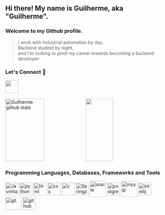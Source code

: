 ## Hi there! My name is Guilherme, aka "Guilherme".
### Welcome to my Github profile.


> I work with industrial automation by day, <br>
> Backend student by night, <br>
> and I'm looking to pivot my career towards becoming a backend developer


### Let's Connect 🤝
<div>
<a href="https://www.linkedin.com/in/guilherme-shibukawa/" target="_blank"> <img height="40" width="40" src="https://cdn.jsdelivr.net/gh/devicons/devicon/icons/linkedin/linkedin-original.svg" target="_blank"></a>   
</div>

<div>&nbsp;</div>

<div align="left">  
  <img width="49%" height="195px" src="https://github-readme-stats.vercel.app/api?username=guilhermehdk&show_icons=true&count_private=true&hide_border=true&title_color=087cfa&icon_color=087cfa&text_color=c9d1d9&bg_color=0d1117" alt="Guilherme github stats" /> 
  <img width="41%" height="195px" src="https://github-readme-stats.vercel.app/api/top-langs/?username=guilhermehdk&layout=compact&hide_border=true&title_color=087cfa&text_color=ff91a4&bg_color=0d1117" />
</div>

### Programming Languages, Databases, Frameworks and Tools
<div>
  <img align="center" alt="Javinha-amor-da-minha-vida" height="40" width="40" src="https://cdn.jsdelivr.net/gh/devicons/devicon/icons/java/java-original.svg">
  <img align="center" alt="python" height="40" width="40" src="https://cdn.jsdelivr.net/gh/devicons/devicon/icons/python/python-original.svg">
  <img align="center" alt="html" height="40" width="40" src="https://cdn.jsdelivr.net/gh/devicons/devicon/icons/html5/html5-original.svg">
  <img align="center" alt="css" height="40" width="40" src="https://cdn.jsdelivr.net/gh/devicons/devicon/icons/css3/css3-original.svg">
  <img align="center" alt="c" height="40" width="40" src="https://cdn.jsdelivr.net/gh/devicons/devicon/icons/c/c-original.svg">
  
  <img align="center" alt="Springzinho" height="40" width="40" src="https://cdn.jsdelivr.net/gh/devicons/devicon/icons/spring/spring-original.svg">
  
  <img align="center" alt="oracle" height="50" width="50" src="https://cdn.jsdelivr.net/gh/devicons/devicon/icons/oracle/oracle-original.svg">
  <img align="center" alt="postgresql" height="40" width="40" src="https://cdn.jsdelivr.net/gh/devicons/devicon/icons/postgresql/postgresql-plain.svg">
  <img align="center" alt="mysql" height="50" width="50" src="https://cdn.jsdelivr.net/gh/devicons/devicon/icons/mysql/mysql-original-wordmark.svg">
  
  <img align="center" alt="intellij" height="40" width="40" src="https://user-images.githubusercontent.com/117693886/235336534-ae61a7cb-5878-4de8-87dd-83c5148de7be.png">
  <img align="center" alt="git" height="40" width="50" src="https://cdn.jsdelivr.net/gh/devicons/devicon/icons/git/git-original.svg">
  <img align="center" alt="github" height="40" width="40" src="https://user-images.githubusercontent.com/117693886/235336085-8192e8f3-d95f-4ed8-a299-48271479409b.png">
</div>

<!--
### Programming Languages
<div><br>
  <img align="center" alt="Javinha-amor-da-minha-vida" height="40" width="40" src="https://cdn.jsdelivr.net/gh/devicons/devicon/icons/java/java-original.svg">
  <img align="center" alt="python" height="40" width="40" src="https://cdn.jsdelivr.net/gh/devicons/devicon/icons/python/python-original.svg">
  <img align="center" alt="html" height="40" width="40" src="https://cdn.jsdelivr.net/gh/devicons/devicon/icons/html5/html5-original.svg">
  <img align="center" alt="css" height="40" width="40" src="https://cdn.jsdelivr.net/gh/devicons/devicon/icons/css3/css3-original.svg">
  <img align="center" alt="c" height="40" width="40" src="https://cdn.jsdelivr.net/gh/devicons/devicon/icons/c/c-original.svg">
</div>
          

### Libraries and Frameworks
<div><br>
  <img align="center" alt="Springzinho" height="40" width="40" src="https://cdn.jsdelivr.net/gh/devicons/devicon/icons/spring/spring-original.svg">
</div>

### Databases
<div><br>
  <img align="center" alt="oracle" height="50" width="50" src="https://cdn.jsdelivr.net/gh/devicons/devicon/icons/oracle/oracle-original.svg">
  <img align="center" alt="postgresql" height="40" width="40" src="https://cdn.jsdelivr.net/gh/devicons/devicon/icons/postgresql/postgresql-plain.svg">
  <img align="center" alt="mysql" height="50" width="50" src="https://cdn.jsdelivr.net/gh/devicons/devicon/icons/mysql/mysql-original-wordmark.svg">
</div>

### Tools
<div><br>
  <img align="center" alt="intellij" height="60" width="80" src="https://cdn.jsdelivr.net/gh/devicons/devicon/icons/intellij/intellij-original-wordmark.svg">
  <img align="center" alt="git" height="40" width="50" src="https://cdn.jsdelivr.net/gh/devicons/devicon/icons/git/git-original.svg">
  <img align="center" alt="github" height="40" width="50" src="https://cdn.jsdelivr.net/gh/devicons/devicon/icons/github/github-original.svg">
</div>
-->
